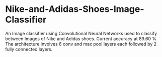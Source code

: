# Nike-and-Adidas-Shoes-Image-Classifier
An Image classifier using Convolutional Neural Networks used to classify between Images of Nike and Adidas shoes. Current accuracy at 89.60 %
The architecture involves 6 conv and max pool layers each followed by 2 fully connected layers. 
